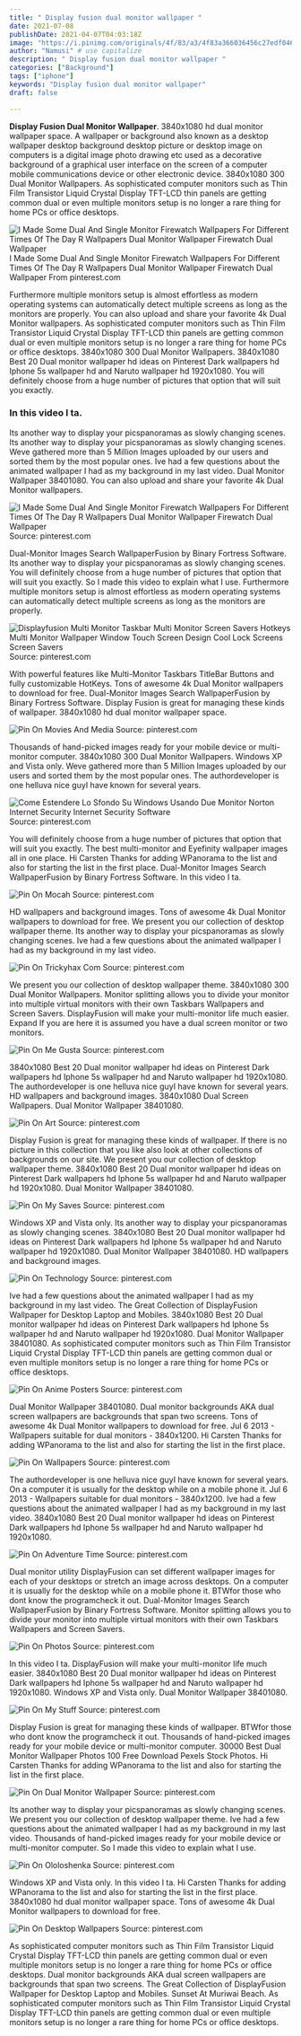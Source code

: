 ```yaml
---
title: " Display fusion dual monitor wallpaper "
date: 2021-07-08
publishDate: 2021-04-07T04:03:18Z
image: "https://i.pinimg.com/originals/4f/83/a3/4f83a366036456c27edf046a7a08a05d.jpg"
author: "Namusi" # use capitalize
description: " Display fusion dual monitor wallpaper "
categories: ["Background"]
tags: ["iphone"]
keywords: "Display fusion dual monitor wallpaper"
draft: false

---
```



**Display Fusion Dual Monitor Wallpaper**. 3840x1080 hd dual monitor wallpaper space. A wallpaper or background also known as a desktop wallpaper desktop background desktop picture or desktop image on computers is a digital image photo drawing etc used as a decorative background of a graphical user interface on the screen of a computer mobile communications device or other electronic device. 3840x1080 300 Dual Monitor Wallpapers. As sophisticated computer monitors such as Thin Film Transistor Liquid Crystal Display TFT-LCD thin panels are getting common dual or even multiple monitors setup is no longer a rare thing for home PCs or office desktops.

![I Made Some Dual And Single Monitor Firewatch Wallpapers For Different Times Of The Day R Wallpapers Dual Monitor Wallpaper Firewatch Dual Wallpaper](https://i.pinimg.com/originals/7d/8a/c6/7d8ac61fb5e157ed7c1f3a5c019bd36f.jpg "I Made Some Dual And Single Monitor Firewatch Wallpapers For Different Times Of The Day R Wallpapers Dual Monitor Wallpaper Firewatch Dual Wallpaper")
I Made Some Dual And Single Monitor Firewatch Wallpapers For Different Times Of The Day R Wallpapers Dual Monitor Wallpaper Firewatch Dual Wallpaper From pinterest.com


Furthermore multiple monitors setup is almost effortless as modern operating systems can automatically detect multiple screens as long as the monitors are properly. You can also upload and share your favorite 4k Dual Monitor wallpapers. As sophisticated computer monitors such as Thin Film Transistor Liquid Crystal Display TFT-LCD thin panels are getting common dual or even multiple monitors setup is no longer a rare thing for home PCs or office desktops. 3840x1080 300 Dual Monitor Wallpapers. 3840x1080 Best 20 Dual monitor wallpaper hd ideas on Pinterest Dark wallpapers hd Iphone 5s wallpaper hd and Naruto wallpaper hd 1920x1080. You will definitely choose from a huge number of pictures that option that will suit you exactly.

### In this video I ta.

Its another way to display your picspanoramas as slowly changing scenes. Its another way to display your picspanoramas as slowly changing scenes. Weve gathered more than 5 Million Images uploaded by our users and sorted them by the most popular ones. Ive had a few questions about the animated wallpaper I had as my background in my last video. Dual Monitor Wallpaper 38401080. You can also upload and share your favorite 4k Dual Monitor wallpapers.


![I Made Some Dual And Single Monitor Firewatch Wallpapers For Different Times Of The Day R Wallpapers Dual Monitor Wallpaper Firewatch Dual Wallpaper](https://i.pinimg.com/originals/7d/8a/c6/7d8ac61fb5e157ed7c1f3a5c019bd36f.jpg "I Made Some Dual And Single Monitor Firewatch Wallpapers For Different Times Of The Day R Wallpapers Dual Monitor Wallpaper Firewatch Dual Wallpaper")
Source: pinterest.com

Dual-Monitor Images Search WallpaperFusion by Binary Fortress Software. Its another way to display your picspanoramas as slowly changing scenes. You will definitely choose from a huge number of pictures that option that will suit you exactly. So I made this video to explain what I use. Furthermore multiple monitors setup is almost effortless as modern operating systems can automatically detect multiple screens as long as the monitors are properly.

![Displayfusion Multi Monitor Taskbar Multi Monitor Screen Savers Hotkeys Multi Monitor Wallpaper Window Touch Screen Design Cool Lock Screens Screen Savers](https://i.pinimg.com/originals/2f/67/1a/2f671a43f13bb9ad2522df1d93235508.gif "Displayfusion Multi Monitor Taskbar Multi Monitor Screen Savers Hotkeys Multi Monitor Wallpaper Window Touch Screen Design Cool Lock Screens Screen Savers")
Source: pinterest.com

With powerful features like Multi-Monitor Taskbars TitleBar Buttons and fully customizable HotKeys. Tons of awesome 4k Dual Monitor wallpapers to download for free. Dual-Monitor Images Search WallpaperFusion by Binary Fortress Software. Display Fusion is great for managing these kinds of wallpaper. 3840x1080 hd dual monitor wallpaper space.

![Pin On Movies And Media](https://i.pinimg.com/originals/66/28/62/6628628f1ec4d9af6ca0a9228e4942be.jpg "Pin On Movies And Media")
Source: pinterest.com

Thousands of hand-picked images ready for your mobile device or multi-monitor computer. 3840x1080 300 Dual Monitor Wallpapers. Windows XP and Vista only. Weve gathered more than 5 Million Images uploaded by our users and sorted them by the most popular ones. The authordeveloper is one helluva nice guyI have known for several years.

![Come Estendere Lo Sfondo Su Windows Usando Due Monitor Norton Internet Security Internet Security Software](https://i.pinimg.com/originals/cd/aa/a5/cdaaa5fd6d5f8e017760c3a658b573ba.png "Come Estendere Lo Sfondo Su Windows Usando Due Monitor Norton Internet Security Internet Security Software")
Source: pinterest.com

You will definitely choose from a huge number of pictures that option that will suit you exactly. The best multi-monitor and Eyefinity wallpaper images all in one place. Hi Carsten Thanks for adding WPanorama to the list and also for starting the list in the first place. Dual-Monitor Images Search WallpaperFusion by Binary Fortress Software. In this video I ta.

![Pin On Mocah](https://i.pinimg.com/originals/8f/e0/a8/8fe0a8e2b35a10a2df7a1415912bcde8.jpg "Pin On Mocah")
Source: pinterest.com

HD wallpapers and background images. Tons of awesome 4k Dual Monitor wallpapers to download for free. We present you our collection of desktop wallpaper theme. Its another way to display your picspanoramas as slowly changing scenes. Ive had a few questions about the animated wallpaper I had as my background in my last video.

![Pin On Trickyhax Com](https://i.pinimg.com/564x/2c/03/b2/2c03b2e1c2eee349f13cb7df4e6664a7.jpg "Pin On Trickyhax Com")
Source: pinterest.com

We present you our collection of desktop wallpaper theme. 3840x1080 300 Dual Monitor Wallpapers. Monitor splitting allows you to divide your monitor into multiple virtual monitors with their own Taskbars Wallpapers and Screen Savers. DisplayFusion will make your multi-monitor life much easier. Expand If you are here it is assumed you have a dual screen monitor or two monitors.

![Pin On Me Gusta](https://i.pinimg.com/originals/ae/61/ad/ae61ad95aad471a3f5c40cd428650c00.jpg "Pin On Me Gusta")
Source: pinterest.com

3840x1080 Best 20 Dual monitor wallpaper hd ideas on Pinterest Dark wallpapers hd Iphone 5s wallpaper hd and Naruto wallpaper hd 1920x1080. The authordeveloper is one helluva nice guyI have known for several years. HD wallpapers and background images. 3840x1080 Dual Screen Wallpapers. Dual Monitor Wallpaper 38401080.

![Pin On Art](https://i.pinimg.com/originals/40/ba/23/40ba23240bf956d1d174f491381dbde1.jpg "Pin On Art")
Source: pinterest.com

Display Fusion is great for managing these kinds of wallpaper. If there is no picture in this collection that you like also look at other collections of backgrounds on our site. We present you our collection of desktop wallpaper theme. 3840x1080 Best 20 Dual monitor wallpaper hd ideas on Pinterest Dark wallpapers hd Iphone 5s wallpaper hd and Naruto wallpaper hd 1920x1080. Dual Monitor Wallpaper 38401080.

![Pin On My Saves](https://i.pinimg.com/originals/d8/bf/2c/d8bf2cad4050f910f2dd1f720d470782.jpg "Pin On My Saves")
Source: pinterest.com

Windows XP and Vista only. Its another way to display your picspanoramas as slowly changing scenes. 3840x1080 Best 20 Dual monitor wallpaper hd ideas on Pinterest Dark wallpapers hd Iphone 5s wallpaper hd and Naruto wallpaper hd 1920x1080. Dual Monitor Wallpaper 38401080. HD wallpapers and background images.

![Pin On Technology](https://i.pinimg.com/originals/55/b2/e2/55b2e29d336d1a3b292084da03ed6115.jpg "Pin On Technology")
Source: pinterest.com

Ive had a few questions about the animated wallpaper I had as my background in my last video. The Great Collection of DisplayFusion Wallpaper for Desktop Laptop and Mobiles. 3840x1080 Best 20 Dual monitor wallpaper hd ideas on Pinterest Dark wallpapers hd Iphone 5s wallpaper hd and Naruto wallpaper hd 1920x1080. Dual Monitor Wallpaper 38401080. As sophisticated computer monitors such as Thin Film Transistor Liquid Crystal Display TFT-LCD thin panels are getting common dual or even multiple monitors setup is no longer a rare thing for home PCs or office desktops.

![Pin On Anime Posters](https://i.pinimg.com/564x/95/bc/67/95bc67cc0212e99d2773be57aab13e43.jpg "Pin On Anime Posters")
Source: pinterest.com

Dual Monitor Wallpaper 38401080. Dual monitor backgrounds AKA dual screen wallpapers are backgrounds that span two screens. Tons of awesome 4k Dual Monitor wallpapers to download for free. Jul 6 2013 - Wallpapers suitable for dual monitors - 3840x1200. Hi Carsten Thanks for adding WPanorama to the list and also for starting the list in the first place.

![Pin On Wallpapers](https://i.pinimg.com/originals/18/85/0a/18850adecf2cfd42bb71a18063108ab7.png "Pin On Wallpapers")
Source: pinterest.com

The authordeveloper is one helluva nice guyI have known for several years. On a computer it is usually for the desktop while on a mobile phone it. Jul 6 2013 - Wallpapers suitable for dual monitors - 3840x1200. Ive had a few questions about the animated wallpaper I had as my background in my last video. 3840x1080 Best 20 Dual monitor wallpaper hd ideas on Pinterest Dark wallpapers hd Iphone 5s wallpaper hd and Naruto wallpaper hd 1920x1080.

![Pin On Adventure Time](https://i.pinimg.com/originals/c7/b9/23/c7b923797cbb3cccca78b8624aad5da6.jpg "Pin On Adventure Time")
Source: pinterest.com

Dual monitor utility DisplayFusion can set different wallpaper images for each of your desktops or stretch an image across desktops. On a computer it is usually for the desktop while on a mobile phone it. BTWfor those who dont know the programcheck it out. Dual-Monitor Images Search WallpaperFusion by Binary Fortress Software. Monitor splitting allows you to divide your monitor into multiple virtual monitors with their own Taskbars Wallpapers and Screen Savers.

![Pin On Photos](https://i.pinimg.com/736x/6b/aa/44/6baa44c1de6d7400240c0c55ead5f3e3--screen-wallpaper-wallpaper-for.jpg "Pin On Photos")
Source: pinterest.com

In this video I ta. DisplayFusion will make your multi-monitor life much easier. 3840x1080 Best 20 Dual monitor wallpaper hd ideas on Pinterest Dark wallpapers hd Iphone 5s wallpaper hd and Naruto wallpaper hd 1920x1080. Windows XP and Vista only. Dual Monitor Wallpaper 38401080.

![Pin On My Stuff](https://i.pinimg.com/originals/79/22/5e/79225eedc039b3cfeda26b24605b30f3.jpg "Pin On My Stuff")
Source: pinterest.com

Display Fusion is great for managing these kinds of wallpaper. BTWfor those who dont know the programcheck it out. Thousands of hand-picked images ready for your mobile device or multi-monitor computer. 30000 Best Dual Monitor Wallpaper Photos 100 Free Download Pexels Stock Photos. Hi Carsten Thanks for adding WPanorama to the list and also for starting the list in the first place.

![Pin On Dual Monitor Wallpaper](https://i.pinimg.com/originals/ee/d6/55/eed655d9944ea99253e5f3d90c4e3f65.jpg "Pin On Dual Monitor Wallpaper")
Source: pinterest.com

Its another way to display your picspanoramas as slowly changing scenes. We present you our collection of desktop wallpaper theme. Ive had a few questions about the animated wallpaper I had as my background in my last video. Thousands of hand-picked images ready for your mobile device or multi-monitor computer. So I made this video to explain what I use.

![Pin On Ololoshenka](https://i.pinimg.com/originals/ab/80/5c/ab805c78a49d6f6b1bf88814d9034cfb.jpg "Pin On Ololoshenka")
Source: pinterest.com

Windows XP and Vista only. In this video I ta. Hi Carsten Thanks for adding WPanorama to the list and also for starting the list in the first place. 3840x1080 hd dual monitor wallpaper space. Tons of awesome 4k Dual Monitor wallpapers to download for free.

![Pin On Desktop Wallpapers](https://i.pinimg.com/originals/4f/83/a3/4f83a366036456c27edf046a7a08a05d.jpg "Pin On Desktop Wallpapers")
Source: pinterest.com

As sophisticated computer monitors such as Thin Film Transistor Liquid Crystal Display TFT-LCD thin panels are getting common dual or even multiple monitors setup is no longer a rare thing for home PCs or office desktops. Dual monitor backgrounds AKA dual screen wallpapers are backgrounds that span two screens. The Great Collection of DisplayFusion Wallpaper for Desktop Laptop and Mobiles. Sunset At Muriwai Beach. As sophisticated computer monitors such as Thin Film Transistor Liquid Crystal Display TFT-LCD thin panels are getting common dual or even multiple monitors setup is no longer a rare thing for home PCs or office desktops.

